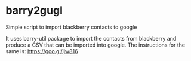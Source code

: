 # barry2gugl
Simple script to import blackberry contacts to google

It uses barry-util package to import the contacts from blackberry and produce a
CSV that can be imported into google. The instructions for the same is:
https://goo.gl/ljw816
